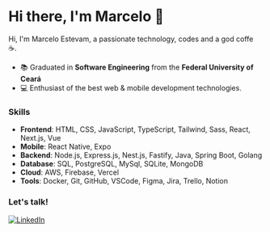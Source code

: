 # Hi there, I'm Marcelo 👋


Hi, I'm Marcelo Estevam, a passionate technology, codes and a god coffe ☕.

- 📚 Graduated in **Software Engineering** from the **Federal University of Ceará**
- 💻 Enthusiast of the best web & mobile development technologies.

### Skills

- **Frontend**: HTML, CSS, JavaScript, TypeScript, Tailwind, Sass, React, Next.js, Vue
- **Mobile**: React Native, Expo
- **Backend**: Node.js, Express.js, Nest.js, Fastify, Java, Spring Boot, Golang
- **Database**: SQL, PostgreSQL, MySql, SQLite, MongoDB
- **Cloud**: AWS, Firebase, Vercel
- **Tools**: Docker, Git, GitHub, VSCode, Figma, Jira, Trello, Notion

### Let's talk!
[![LinkedIn](https://img.shields.io/badge/LinkedIn-0077B5?style=for-the-badge&logo=linkedin&logoColor=white)](https://www.linkedin.com/in/marestevam)
